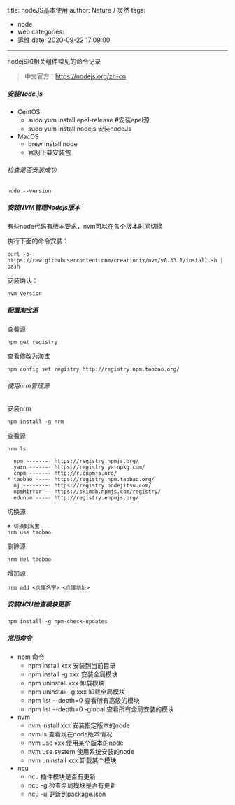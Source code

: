 title: nodeJS基本使用
author: Nature丿灵然
tags:
  - node
  - web
categories:
  - 运维
date: 2020-09-22 17:09:00
---
nodejS和相关组件常见的命令记录
<!--more-->

> 中文官方：<https://nodejs.org/zh-cn>

##### 安装Node.js

- CentOS
  - sudo yum install epel-release #安装epel源
  - sudo yum install nodejs 安装nodeJs
- MacOS
  - brew install node
  - 官网下载安装包

###### 检查是否安装成功

```shell
node --version
```

##### 安装NVM管理Nodejs版本

有些node代码有版本要求，nvm可以在各个版本时间切换

执行下面的命令安装：

```shell
curl -o- https://raw.githubusercontent.com/creationix/nvm/v0.33.1/install.sh | bash
```

安装确认：

```shell
nvm version
```

##### 配置淘宝源

查看源

```shell
npm get registry
```

查看修改为淘宝

```shell
npm config set registry http://registry.npm.taobao.org/
```

###### 使用nrm管理源

安装nrm

```shell
npm install -g nrm
```

查看源

```shell
nrm ls

  npm -------- https://registry.npmjs.org/
  yarn ------- https://registry.yarnpkg.com/
  cnpm ------- http://r.cnpmjs.org/
* taobao ----- https://registry.npm.taobao.org/
  nj --------- https://registry.nodejitsu.com/
  npmMirror -- https://skimdb.npmjs.com/registry/
  edunpm ----- http://registry.enpmjs.org/
```

切换源

```shell
# 切换到淘宝
nrm use taobao
```

删除源

```shell
nrm del taobao
```

增加源

```shell
nrm add <仓库名字> <仓库地址>
```

##### 安装NCU检查模块更新

```shell
npm install -g npm-check-updates
```

##### 常用命令

- npm 命令
  - npm install xxx 安装到当前目录
  - npm install -g xxx 安装全局模块
  - npm uninstall xxx 卸载模块
  - npm uninstall -g  xxx 卸载全局模块
  - npm list --depth=0 查看所有高级的模块
  - npm list --depth=0 -global 查看所有全局安装的模块
- nvm
  - nvm install xxx 安装指定版本的node
  - nvm ls 查看现在node版本情况
  - nvm use xxx 使用某个版本的node
  - nvm use system 使用系统安装的node
  - nvm uninstall xxx 卸载某个模块
- ncu
  - ncu 插件模块是否有更新
  - ncu -g 检查全局模块是否有更新
  - ncu -u 更新到package.json
  
